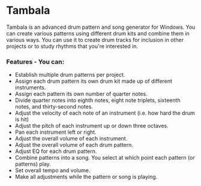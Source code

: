 # Tambala
Tambala is an advanced drum pattern and song generator for Windows. 
You can create various patterns using different drum kits and combine them in various ways.
You can use it to create drum tracks for inclusion in other projects or to study rhythms that you're interested in.

### Features - You can:

* Establish multiple drum patterns per project.
* Assign each drum pattern its own drum kit made up of different instruments.
* Assign each pattern its own number of quarter notes.
* Divide quarter notes into eighth notes, eight note triplets, sixteenth notes, and thirty-second notes.
* Adjust the velocity of each note of an instrument (i.e. how hard the drum is hit)
* Adjust the pitch of each instrument up or down three octaves.
* Pan each instrument left or right.
* Adjust the overall volume of each instrument.
* Adjust the overall volume of each drum pattern.
* Adjust EQ for each drum pattern.
* Combine patterns into a song. You select at which point each pattern (or patterns) play.
* Set overall tempo and volume.
* Make all adjustments while the pattern or song is playing.
